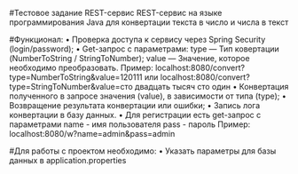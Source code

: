 #Тестовое задание REST-сервис
REST-сервис на языке программирования Java для конвертации текста в число и
числа в текст

#Функционал:
• Проверка доступа к сервису через Spring Security (login/password);
• Get-запрос с параметрами:
   type — Тип ковертации (NumberToString / StringToNumber);
   value — Значение, которое необходимо преобразовать.
Пример:
  localhost:8080/convert?type=NumberToString&value=120111
  или
  localhost:8080/convert?type=StringToNumber&value=сто двадцать тысяч сто один
• Конвертация полученного в запросе значения (value), в зависимости от типа
(type);
• Возвращение результата конвертации или ошибки;
• Запись лога конвертации в базу данных.
• Для регистрации есть get-запрос с параметрами
  name - имя пользователя
  pass - пароль
Пример:
  localhost:8080/w?name=admin&pass=admin

#Для работы с проектом необходимо:
• Указать параметры для базы данных в application.properties
